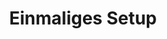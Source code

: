 ---
layout: default
title: Einmaliges Setup
nav_order: 2
has_children: true
parent: Videogottesdienst
permalink: /videogottesdienst/setup
---